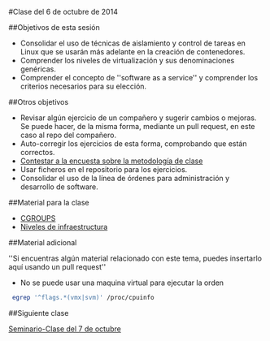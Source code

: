 #Clase del 6 de octubre de 2014

##Objetivos de esta sesión

* Consolidar el uso de técnicas de aislamiento y control de tareas en Linux que se usarán más adelante en la creación de contenedores. 
* Comprender los niveles de virtualización y sus denominaciones genéricas.
* Comprender el concepto de ''software as a service'' y comprender los criterios necesarios para su elección.

##Otros objetivos

* Revisar algún ejercicio de un compañero y sugerir cambios o mejoras. Se puede hacer, de la misma forma, mediante un pull request, en este caso al repo del compañero.
* Auto-corregir los ejercicios de esta forma, comprobando que están correctos.
* [Contestar a la encuesta sobre la metodología de clase](https://docs.google.com/forms/d/1IgOx4ANDaXN5Kt5Br-n6we7Y2XdRXNlRw2SmnC9Ou2w/viewform)
* Usar ficheros en el repositorio para los ejercicios.
* Consolidar el uso de la línea de órdenes para administración y desarrollo de software.

##Material para la clase

* [CGROUPS](http://jj.github.io/IV/documentos/temas/Intro_concepto_y_soporte_fisico#restriccin_y_medicin_del_uso_de_recursos_)
* [Niveles de infraestructura](http://jj.github.io/IV/documentos/temas/Intro_concepto_y_soporte_fisico#niveles_de_infraestructura_virtual)

##Material adicional

''Si encuentras algún material relacionado con este tema, puedes insertarlo aquí usando un pull request''

- No se puede usar una maquina virtual para ejecutar la orden
```sh 
 egrep '^flags.*(vmx|svm)' /proc/cpuinfo
```

##Siguiente clase

[Seminario-Clase del 7 de octubre](5.md) 
